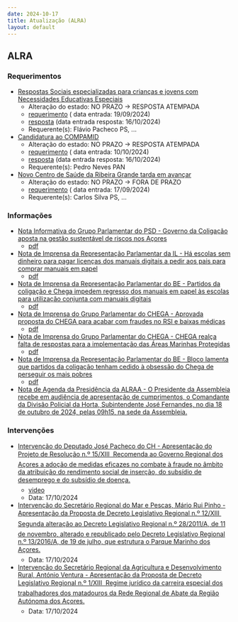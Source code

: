 ```yaml
---
date: 2024-10-17
title: Atualização (ALRA)
layout: default
---
```

## ALRA

### Requerimentos

* [Respostas Sociais especializadas para crianças e jovens com Necessidades Educativas Especiais](http://base.alra.pt:82/4DACTION/w_pesquisa_registo/4/8515)
  * Alteração do estado: NO PRAZO → RESPOSTA ATEMPADA
  * [requerimento](http://base.alra.pt:82/Doc_Req/XIIIreque154.pdf) ( data entrada: 19/09/2024)
  * [resposta](http://base.alra.pt:82/Doc_Req/XIIIrequeresp154.pdf) (data entrada resposta: 16/10/2024)
  * Requerente(s): Flávio Pacheco PS, ...
* [Candidatura ao COMPAMID](http://base.alra.pt:82/4DACTION/w_pesquisa_registo/4/8546)
  * Alteração do estado: NO PRAZO → RESPOSTA ATEMPADA
  * [requerimento](http://base.alra.pt:82/Doc_Req/XIIIreque175.pdf) ( data entrada: 10/10/2024)
  * [resposta](http://base.alra.pt:82/Doc_Req/XIIIrequeresp175.pdf) (data entrada resposta: 16/10/2024)
  * Requerente(s): Pedro Neves PAN
* [Novo Centro de Saúde da Ribeira Grande tarda em avançar](http://base.alra.pt:82/4DACTION/w_pesquisa_registo/4/8505)
  * Alteração do estado: NO PRAZO → FORA DE PRAZO
  * [requerimento](http://base.alra.pt:82/Doc_Req/XIIIreque148.pdf) ( data entrada: 17/09/2024)
  * Requerente(s): Carlos Silva PS, ...

### Informações

* [Nota Informativa do Grupo Parlamentar do PSD - Governo da Coligação aposta na gestão sustentável de riscos nos Açores](http://base.alra.pt:82/4DACTION/w_pesquisa_registo/8/20441)
  * [pdf](http://base.alra.pt:82/Doc_Noticias/NI20441.pdf)
* [Nota de Imprensa da Representação Parlamentar da IL - Há escolas sem dinheiro para pagar licenças dos manuais digitais a pedir aos pais para comprar manuais em papel](http://base.alra.pt:82/4DACTION/w_pesquisa_registo/8/20442)
  * [pdf](http://base.alra.pt:82/Doc_Noticias/NI20442.pdf)
* [Nota de Imprensa da Representação Parlamentar do BE - Partidos da coligação e Chega impedem regresso dos manuais em papel às escolas para utilização conjunta com manuais digitais](http://base.alra.pt:82/4DACTION/w_pesquisa_registo/8/20443)
  * [pdf](http://base.alra.pt:82/Doc_Noticias/NI20443.pdf)
* [Nota de Imprensa do Grupo Parlamentar do CHEGA - Aprovada proposta do CHEGA para acabar com fraudes no RSI e baixas médicas](http://base.alra.pt:82/4DACTION/w_pesquisa_registo/8/20444)
  * [pdf](http://base.alra.pt:82/Doc_Noticias/NI20444.pdf)
* [Nota de Imprensa do Grupo Parlamentar do CHEGA - CHEGA realça falta de respostas para a implementação das Áreas Marinhas Protegidas](http://base.alra.pt:82/4DACTION/w_pesquisa_registo/8/20445)
  * [pdf](http://base.alra.pt:82/Doc_Noticias/NI20445.pdf)
* [Nota de Imprensa da Representação Parlamentar do BE - Bloco lamenta que partidos da coligação tenham cedido à obsessão do Chega de perseguir os mais pobres](http://base.alra.pt:82/4DACTION/w_pesquisa_registo/8/20446)
  * [pdf](http://base.alra.pt:82/Doc_Noticias/NI20446.pdf)
* [Nota de Agenda da Presidência da ALRAA - O Presidente da Assembleia recebe em audiência de apresentação de cumprimentos, o Comandante da Divisão Policial da Horta, Subintendente José Fernandes, no dia 18 de outubro de 2024, pelas 09h15, na sede da Assembleia.](http://base.alra.pt:82/4DACTION/w_pesquisa_registo/8/20447)

### Intervenções

* [Intervenção do Deputado José Pacheco do CH  - Apresentação do Projeto de Resolução n.º 15/XIII  Recomenda ao Governo Regional dos Açores a adoção de medidas eficazes no combate à fraude no âmbito da atribuição do rendimento social de inserção, do subsídio de desemprego e do subsídio de doença.](http://base.alra.pt:82/4DACTION/w_pesquisa_registo/9/3272)
  * [video](https://video.alra.pt/Asset/Details/abebabe7-b2f8-46e8-8d45-0b1223c52da1)
  * Data: 17/10/2024
* [Intervenção do Secretário Regional do Mar e Pescas, Mário Rui Pinho - Apresentação da Proposta de Decreto Legislativo Regional n.º 12/XIII  Segunda alteração ao Decreto Legislativo Regional n.º 28/2011/A, de 11 de novembro, alterado e republicado pelo Decreto Legislativo Regional n.º 13/2016/A, de 19 de julho, que estrutura o Parque Marinho dos Açores.](http://base.alra.pt:82/4DACTION/w_pesquisa_registo/9/3273)
  * Data: 17/10/2024
* [Intervenção do Secretário Regional da Agricultura e Desenvolvimento Rural, António Ventura - Apresentação da Proposta de Decreto Legislativo Regional n.º 1/XIII  Regime jurídico da carreira especial dos trabalhadores dos matadouros da Rede Regional de Abate da Região Autónoma dos Açores.](http://base.alra.pt:82/4DACTION/w_pesquisa_registo/9/3274)
  * Data: 17/10/2024
